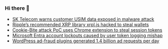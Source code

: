 ### Hi there 👋

<!--START_SECTION:feed-->
* [SK Telecom warns customer USIM data exposed in malware attack](https://www.bleepingcomputer.com/news/security/sk-telecom-warns-customer-usim-data-exposed-in-malware-attack/)
* [Ripple’s recommended XRP library xrpl.js hacked to steal wallets](https://www.bleepingcomputer.com/news/security/ripples-recommended-xrp-library-xrpljs-hacked-to-steal-wallets/)
* [Cookie-Bite attack PoC uses Chrome extension to steal session tokens](https://www.bleepingcomputer.com/news/security/cookie-bite-attack-poc-uses-chrome-extension-to-steal-session-tokens/)
* [Microsoft Entra account lockouts caused by user token logging mishap](https://www.bleepingcomputer.com/news/microsoft/microsoft-entra-account-lockouts-caused-by-user-token-logging-mishap/)
* [WordPress ad-fraud plugins generated 1.4 billion ad requests per day](https://www.bleepingcomputer.com/news/security/scallywag-ad-fraud-operation-generated-14-billion-ad-requests-per-day/)
<!--END_SECTION:feed-->

<!--
**frankenk/frankenk** is a ✨ _special_ ✨ repository because its `README.md` (this file) appears on your GitHub profile.

Here are some ideas to get you started:

- 🔭 I’m currently working on ...
- 🌱 I’m currently learning ...
- 👯 I’m looking to collaborate on ...
- 🤔 I’m looking for help with ...
- 💬 Ask me about ...
- 📫 How to reach me: ...
- 😄 Pronouns: ...
- ⚡ Fun fact: ...
-->



